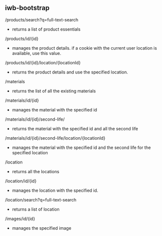 iwb-bootstrap
---

/products/search?q=full-text-search
 - returns a list of product essentials

/products/id/{id}
 - manages the product details. if a cookie with the current user location is available, use this value.

/products/id/{id}/location/{locationId}
 - returns the product details and use the specified location.

/materials
 - returns the list of all the existing materials

/materials/id/{id}
 - manages the material with the specified id

/materials/id/{id}/second-life/
 - returns the material with the specified id and all the  second life

/materials/id/{id}/second-life/location/{locationId}
 - manages the material with the specified id and the second life for the specified location

/location
 - returns all the locations

/location/id/{id}
 - manages the location with the specified id.

/location/search?q=full-text-search
 - returns a list of location

/images/id/{id}
 - manages the specified image

